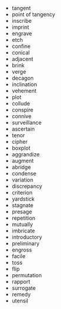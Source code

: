 - tangent
- point of tangency
- inscribe
- imprint
- engrave
- etch
- confine
- conical
- adjacent
- brink
- verge
- decagon
- inclination
- vehement
- plot
- collude
- conspire
- connive
- surveillance
- ascertain
- tenor
- cipher
- boxplot
- aggrandize
- augment
- abridge
- condense
- variation
- discrepancy
- criterion
- yardstick
- stagnate
- presage
- repetition
- mutually
- imbricate
- introductory
- preliminary
- engross
- facile
- toss
- flip
- permutation
- rapport
- surrogate
- remedy
- utensil
